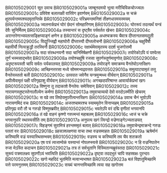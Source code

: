 BR0105029001	सूत उवाच
BR0105029001a	जाम्बूनदमयो भूत्वा मरीचिविकचोज्ज्वलः
BR0105029001c	प्रविवेश बलात्पक्षी वारिवेग इवार्णवम्
BR0105029002a	स चक्रं क्षुरपर्यन्तमपश्यदमृतान्तिके
BR0105029002c	परिभ्रमन्तमनिशं तीक्ष्णधारमयस्मयम्
BR0105029003a	ज्वलनार्कप्रभं घोरं छेदनं सोमहारिणाम्
BR0105029003c	घोररूपं तदत्यर्थं यन्त्रं देवैः सुनिर्मितम्
BR0105029004a	तस्यान्तरं स दृष्ट्वैव पर्यवर्तत खेचरः
BR0105029004c	अरान्तरेणाभ्यपतत्सङ्क्षिप्याङ्गं क्षणेन ह
BR0105029005a	अधश्चक्रस्य चैवात्र दीप्तानलसमद्युती
BR0105029005c	विद्युज्जिह्वौ महाघोरौ दीप्तास्यौ दीप्तलोचनौ
BR0105029006a	चक्षुर्विषौ महावीर्यौ नित्यक्रुद्धौ तरस्विनौ
BR0105029006c	रक्षार्थमेवामृतस्य ददर्श भुजगोत्तमौ
BR0105029007a	सदा संरब्धनयनौ सदा चानिमिषेक्षणौ
BR0105029007c	तयोरेकोऽपि यं पश्येत्स तूर्णं भस्मसाद्भवेत्
BR0105029008a	तयोश्चक्षूंषि रजसा सुपर्णस्तूर्णमावृणोत्
BR0105029008c	अदृष्टरूपस्तौ चापि सर्वतः पर्यकालयत्
BR0105029009a	तयोरङ्गे समाक्रम्य वैनतेयोऽन्तरिक्षगः
BR0105029009c	आच्छिनत्तरसा मध्ये सोममभ्यद्रवत्ततः
BR0105029010a	समुत्पाट्यामृतं तत्तु वैनतेयस्ततो बली
BR0105029010c	उत्पपात जवेनैव यन्त्रमुन्मथ्य वीर्यवान्
BR0105029011a	अपीत्वैवामृतं पक्षी परिगृह्याशु वीर्यवान्
BR0105029011c	अगच्छदपरिश्रान्त आवार्यार्कप्रभां खगः
BR0105029012a	विष्णुना तु तदाकाशे वैनतेयः समेयिवान्
BR0105029012c	तस्य नारायणस्तुष्टस्तेनालौल्येन कर्मणा
BR0105029013a	तमुवाचाव्ययो देवो वरदोऽस्मीति खेचरम्
BR0105029013c	स वव्रे तव तिष्ठेयमुपरीत्यन्तरिक्षगः
BR0105029014a	उवाच चैनं भूयोऽपि नारायणमिदं वचः
BR0105029014c	अजरश्चामरश्च स्याममृतेन विनाप्यहम्
BR0105029015a	प्रतिगृह्य वरौ तौ च गरुडो विष्णुमब्रवीत्
BR0105029015c	भवतेऽपि वरं दद्मि वृणीतां भगवानपि
BR0105029016a	तं वव्रे वाहनं कृष्णो गरुत्मन्तं महाबलम्
BR0105029016c	ध्वजं च चक्रे भगवानुपरि स्थास्यसीति तम्
BR0105029017a	अनुपत्य खगं त्विन्द्रो वज्रेणाङ्गेऽभ्यताडयत्
BR0105029017c	विहङ्गमं सुरामित्रं हरन्तममृतं बलात्
BR0105029018a	तमुवाचेन्द्रमाक्रन्दे गरुडः पततां वरः
BR0105029018c	प्रहसञ्श्लक्ष्णया वाचा तथा वज्रसमाहतः
BR0105029019a	ऋषेर्मानं करिष्यामि वज्रं यस्यास्थिसम्भवम्
BR0105029019c	वज्रस्य च करिष्यामि तव चैव शतक्रतो
BR0105029020a	एष पत्रं त्यजाम्येकं यस्यान्तं नोपलप्स्यसे
BR0105029020c	न हि वज्रनिपातेन रुजा मेऽस्ति कदाचन
BR0105029021a	तत्र तं सर्वभूतानि विस्मितान्यब्रुवंस्तदा
BR0105029021c	सुरूपं पत्रमालक्ष्य सुपर्णोऽयं भवत्विति
BR0105029022a	दृष्ट्वा तदद्भुतं चापि सहस्राक्षः पुरन्दरः
BR0105029022c	खगो महदिदं भूतमिति मत्वाभ्यभाषत
BR0105029023a	बलं विज्ञातुमिच्छामि यत्ते परमनुत्तमम्
BR0105029023c	सख्यं चानन्तमिच्छामि त्वया सह खगोत्तम

